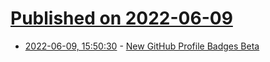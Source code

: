# [Published on 2022-06-09](index.md)

* [2022-06-09, 15:50:30](https://news.ycombinator.com/item?id=31682718) - [New GitHub Profile Badges Beta](https://github.blog/2022-06-09-introducing-achievements-recognizing-the-many-stages-of-a-developers-coding-journey/)
